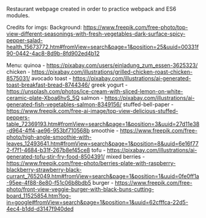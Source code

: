 Restaurant webpage created in order to practice webpack and ES6 modules.

Credits for imgs:
Background: https://www.freepik.com/free-photo/top-view-different-seasonings-with-fresh-vegetables-dark-surface-spicy-pepper-salad-health_15673772.htm#fromView=search&page=1&position=25&uuid=00331f90-0442-4ac8-8d9b-8fd902ed4b12

Menu:
quinoa - https://pixabay.com/users/einladung_zum_essen-3625323/
chicken - https://pixabay.com/illustrations/grilled-chicken-roast-chicken-8575031/
avocado toast - https://pixabay.com/illustrations/ai-generated-toast-breakfast-bread-8744346/
greek yogurt - https://unsplash.com/photos/ice-cream-with-sliced-lemon-on-white-ceramic-plate-Xboa6hvS_5Q
salmon - https://pixabay.com/illustrations/ai-generated-fish-vegetables-salmon-8349156/
stuffed-bell-paper - https://www.freepik.com/free-ai-image/top-view-delicious-stuffed-peppers-table_72369193.htm#fromView=search&page=1&position=3&uuid=27d11e38-d964-4ff4-ae96-953bf710568b
smoothie - https://www.freepik.com/free-photo/high-angle-smoothie-with-leaves_12493641.htm#fromView=search&page=1&position=8&uuid=6e16f772-f7f1-4684-b31f-267b8ef45ce8
tofu - https://pixabay.com/illustrations/ai-generated-tofu-stir-fry-food-8504391/
mixed berries - https://www.freepik.com/free-photo/berries-plate-with-raspberry-blackberry-strawberry-black-currant_7652049.htm#fromView=search&page=1&position=1&uuid=0fe0ff1a-95ee-4f88-8e80-f51c06b8bdb5
burger - https://www.freepik.com/free-photo/front-view-veggie-burger-with-black-buns-cutting-board_11525854.htm?log-in=google#fromView=search&page=1&position=1&uuid=62cfffca-22d5-4ec4-b1dd-d3147f940ded